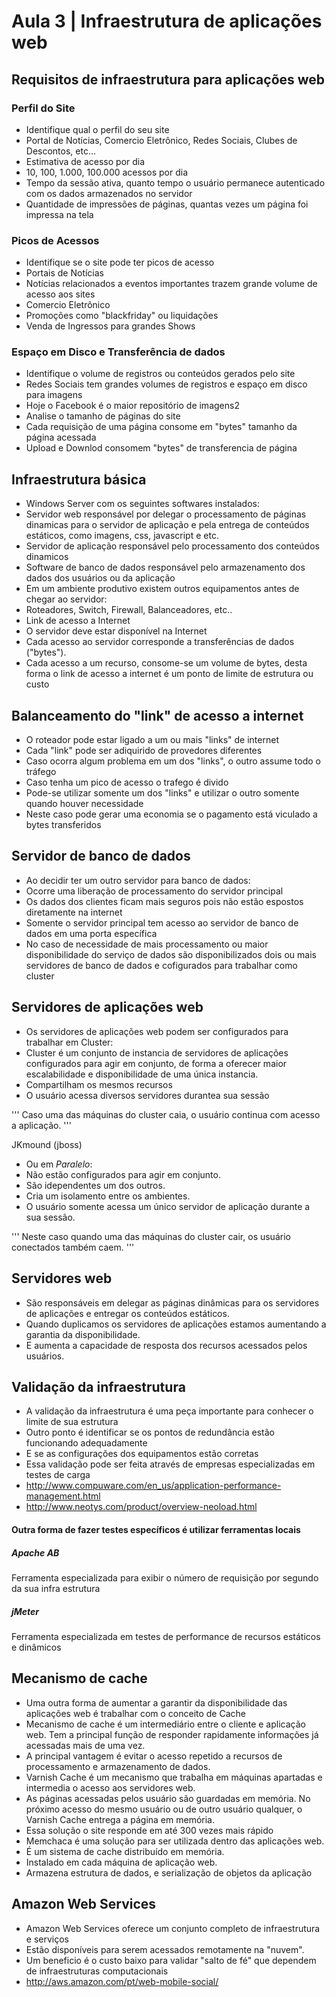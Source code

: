 # Aula 3 | Infraestrutura de aplicações web

## Requisitos de infraestrutura para aplicações web


### Perfil do Site

- Identifique qual o perfil do seu site 
 - Portal de Notícias, Comercio Eletrônico, Redes Sociais, Clubes de Descontos, etc... 
- Estimativa de acesso por dia 
 - 10, 100, 1.000, 100.000 acessos por dia 
- Tempo da sessão ativa, quanto tempo o usuário permanece autenticado com os dados armazenados no servidor 
- Quantidade de impressões de páginas, quantas vezes um página foi impressa na tela 


### Picos de Acessos 

- Identifique se o site pode ter picos de acesso 
 - Portais de Notícias 
  - Notícias relacionados a eventos importantes trazem grande volume de acesso aos sites 
- Comercio Eletrônico 
 - Promoções como "blackfriday" ou liquidações 
- Venda de Ingressos para grandes Shows 


### Espaço em Disco e Transferência de dados

- Identifique o volume de registros ou conteúdos gerados pelo site 
 - Redes Sociais tem grandes volumes de registros e espaço em disco para imagens 
 - Hoje o Facebook é o maior repositório de imagens2
- Analise o tamanho de páginas do site 
 - Cada requisição de uma página consome em "bytes" tamanho da página acessada 
 - Upload e Downlod consomem "bytes" de transferencia de página


## Infraestrutura básica

- Windows Server com os seguintes softwares instalados: 
 - Servidor web responsável por delegar o processamento de páginas dinamicas para o servidor de aplicação e pela entrega de conteúdos estáticos, como imagens, css, javascript e etc. 
 - Servidor de aplicação responsável pelo processamento dos conteúdos dinamicos 
 - Software de banco de dados responsável pelo armazenamento dos dados dos usuários ou da aplicação
- Em um ambiente produtivo existem outros equipamentos antes de chegar ao servidor: 
 - Roteadores, Switch, Firewall, Balanceadores, etc.. 
- Link de acesso a Internet 
- O servidor deve estar disponível na Internet 
- Cada acesso ao servidor corresponde a transferências de dados ("bytes"). 
- Cada acesso a um recurso, consome-se um volume de bytes, desta forma o link de acesso a internet é um ponto de limite de estrutura ou custo


## Balanceamento do "link" de acesso a internet

- O roteador pode estar ligado a um ou mais "links" de internet 
- Cada "link" pode ser adiquirido de provedores diferentes 
- Caso ocorra algum problema em um dos "links", o outro assume todo o tráfego 
- Caso tenha um pico de acesso o trafego é divido 
- Pode-se utilizar somente um dos "links" e utilizar o outro somente quando houver necessidade 
 - Neste caso pode gerar uma economia se o pagamento está viculado a bytes transferidos 


## Servidor de banco de dados

- Ao decidir ter um outro servidor para banco de dados: 
 - Ocorre uma liberação de processamento do servidor principal 
 - Os dados dos clientes ficam mais seguros pois não estão espostos diretamente na internet 
 - Somente o servidor principal tem acesso ao servidor de banco de dados em uma porta específica 
 - No caso de necessidade de mais processamento ou maior disponibilidade do serviço de dados são disponibilizados dois ou mais servidores de banco de dados e cofigurados para trabalhar como cluster
 
 
 ## Servidores de aplicações web
 
- Os servidores de aplicações web podem ser configurados para trabalhar em Cluster: 
 - Cluster é um conjunto de instancia de servidores de aplicações configurados para agir em conjunto, de forma a oferecer maior escalabilidade e disponibilidade de uma única instancia. 
 - Compartilham os mesmos recursos 
 - O usuário acessa diversos servidores durantea sua sessão 
 
'''
Caso uma das máquinas do cluster caia, o usuário continua com acesso a aplicação. 
'''

JKmound (jboss)

- Ou em *Paralelo*: 
 - Não estão configurados para agir em conjunto. 
 - São idependentes um dos outros. 
 - Cria um isolamento entre os ambientes. 
 - O usuário somente acessa um único servidor de aplicação durante a sua sessão.

'''
Neste caso quando uma das máquinas do cluster cair, os usuário conectados também caem. 
'''

## Servidores web

- São responsáveis em delegar as páginas dinâmicas para os servidores de aplicações e entregar os conteúdos estáticos. 
- Quando duplicamos os servidores de aplicações estamos aumentando a garantia da disponibilidade. 
- E aumenta a capacidade de resposta dos recursos acessados pelos usuários.

## Validação da infraestrutura

- A validação da infraestrutura é uma peça importante para conhecer o limite de sua estrutura 
- Outro ponto é identificar se os pontos de redundância estão funcionando adequadamente 
- E se as configurações dos equipamentos estão corretas 
- Essa validação pode ser feita através de empresas especializadas em testes de carga 
 - http://www.compuware.com/en_us/application-performance-management.html
 - http://www.neotys.com/product/overview-neoload.html


#### Outra forma de fazer testes específicos é utilizar ferramentas locais 

##### Apache AB 
 Ferramenta especializada para exibir o número de requisição por segundo da sua infra estrutura 

##### jMeter 
Ferramenta especializada em testes de performance de recursos estáticos e dinâmicos 

## Mecanismo de cache

- Uma outra forma de aumentar a garantir da disponibilidade das aplicações web é trabalhar com o conceito de Cache 
- Mecanismo de cache é um intermediário entre o cliente e aplicação web. Tem a principal função de responder rapidamente informações já acessadas mais de uma vez. 
- A principal vantagem é evitar o acesso repetido a recursos de processamento e armazenamento de dados. 
- Varnish Cache é um mecanismo que trabalha em máquinas apartadas e intermedia o acesso aos servidores web. 
 - As páginas acessadas pelos usuário são guardadas em memória. No próximo acesso do mesmo usuário ou de outro usuário qualquer, o Varnish Cache entrega a página em memória. 
 - Essa solução o site responde em até 300 vezes mais rápido
- Memchaca é uma solução para ser utilizada dentro das aplicações web. 
 - É um sistema de cache distribuído em memória. 
 - Instalado em cada máquina de aplicação web. 
 - Armazena estrutura de dados, e serialização de objetos da aplicação


## Amazon Web Services

- Amazon Web Services oferece um conjunto completo de infraestrutura e serviços 
- Estão disponíveis para serem acessados remotamente na "nuvem". 
- Um beneficio é o custo baixo para validar "salto de fé" que dependem de infraestruturas computacionais 
- http://aws.amazon.com/pt/web-mobile-social/
